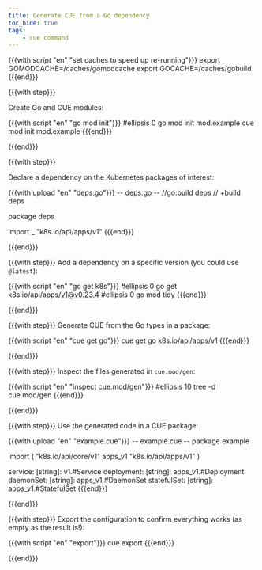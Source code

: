 ```yaml
---
title: Generate CUE from a Go dependency
toc_hide: true
tags:
    - cue command
---
```


{{{with _script_ "en" "set caches to speed up re-running"}}}
export GOMODCACHE=/caches/gomodcache
export GOCACHE=/caches/gobuild
{{{end}}}

{{{with step}}}

Create Go and CUE modules:

{{{with script "en" "go mod init"}}}
#ellipsis 0
go mod init mod.example
cue mod init mod.example
{{{end}}}

{{{end}}}

{{{with step}}}

Declare a dependency on the Kubernetes packages of interest:

{{{with upload "en" "deps.go"}}}
-- deps.go --
//go:build deps
// +build deps

package deps

import _ "k8s.io/api/apps/v1"
{{{end}}}

{{{end}}}

{{{with step}}}
Add a dependency on a specific version (you could use `@latest`):

{{{with script "en" "go get k8s"}}}
#ellipsis 0
go get k8s.io/api/apps/v1@v0.23.4
#ellipsis 0
go mod tidy
{{{end}}}

{{{end}}}

{{{with step}}}
Generate CUE from the Go types in a package:

{{{with script "en" "cue get go"}}}
cue get go k8s.io/api/apps/v1
{{{end}}}

{{{end}}}

{{{with step}}}
Inspect the files generated in `cue.mod/gen`:

{{{with script "en" "inspect cue.mod/gen"}}}
#ellipsis 10
tree -d cue.mod/gen
{{{end}}}

{{{end}}}

{{{with step}}}
Use the generated code in a CUE package:

{{{with upload "en" "example.cue"}}}
-- example.cue --
package example

import (
	"k8s.io/api/core/v1"
	apps_v1 "k8s.io/api/apps/v1"
)

service: [string]:     v1.#Service
deployment: [string]:  apps_v1.#Deployment
daemonSet: [string]:   apps_v1.#DaemonSet
statefulSet: [string]: apps_v1.#StatefulSet
{{{end}}}

{{{end}}}

{{{with step}}}
Export the configuration to confirm everything works (as empty as the result is!):

{{{with script "en" "export"}}}
cue export
{{{end}}}

{{{end}}}
